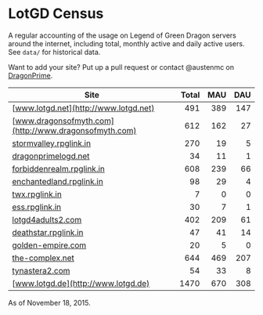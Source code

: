 # LotGD Census
A regular accounting of the usage on Legend of Green Dragon servers around the internet, including total, monthly active and daily active users. See `data/` for historical data.

Want to add your site? Put up a pull request or contact @austenmc on [DragonPrime](http://dragonprime.net).


Site | Total | MAU | DAU
--- | ---:| ---:| ---:
[www.lotgd.net](http://www.lotgd.net)|491|389|147
[www.dragonsofmyth.com](http://www.dragonsofmyth.com)|612|162|27
[stormvalley.rpglink.in](http://stormvalley.rpglink.in)|270|19|5
[dragonprimelogd.net](http://dragonprimelogd.net)|34|11|1
[forbiddenrealm.rpglink.in](http://forbiddenrealm.rpglink.in)|608|239|66
[enchantedland.rpglink.in](http://enchantedland.rpglink.in)|98|29|4
[twx.rpglink.in](http://twx.rpglink.in)|7|0|0
[ess.rpglink.in](http://ess.rpglink.in)|30|7|1
[lotgd4adults2.com](http://lotgd4adults2.com)|402|209|61
[deathstar.rpglink.in](http://deathstar.rpglink.in)|47|41|14
[golden-empire.com](http://golden-empire.com)|20|5|0
[the-complex.net](http://the-complex.net)|644|469|207
[tynastera2.com](http://tynastera2.com)|54|33|8
[www.lotgd.de](http://www.lotgd.de)|1470|670|308

As of November 18, 2015.
